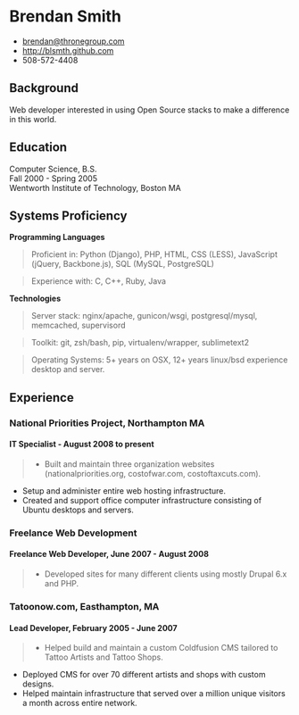 # Brendan Smith

 * <brendan@thronegroup.com>
 * <http://blsmth.github.com>
 * 508-572-4408

## Background
Web developer interested in using Open Source stacks to make a 
difference in this world.


## Education

Computer Science, B.S.  
Fall 2000 - Spring 2005  
Wentworth Institute of Technology, Boston MA

## Systems Proficiency

**Programming Languages**

 > Proficient in:  Python (Django), PHP, HTML, CSS (LESS), JavaScript (jQuery, Backbone.js), SQL (MySQL, PostgreSQL)

 > Experience with: C, C++, Ruby, Java

**Technologies**

 > Server stack: nginx/apache, gunicon/wsgi, postgresql/mysql, memcached, supervisord 

 > Toolkit: git, zsh/bash, pip, virtualenv/wrapper, sublimetext2

 > Operating Systems: 5+ years on OSX, 12+ years linux/bsd experience desktop and server.  

## Experience

### National Priorities Project, Northampton MA

#### IT Specialist - August 2008 to present

> * Built and maintain three organization websites (nationalpriorities.org, costofwar.com, costoftaxcuts.com).
* Setup and administer entire web hosting infrastructure.
* Created and support office computer infrastructure consisting of Ubuntu desktops and servers.

### Freelance Web Development

#### Freelance Web Developer, June 2007 - August 2008

> * Developed sites for many different clients using mostly Drupal 6.x and PHP.  

### Tatoonow.com, Easthampton, MA

#### Lead Developer, February 2005 - June 2007

> * Helped build and maintain a custom Coldfusion CMS tailored to Tattoo Artists and Tattoo Shops. 
* Deployed CMS for over 70 different artists and shops with custom designs.
* Helped maintain infrastructure that served over a million unique visitors a month across entire network.